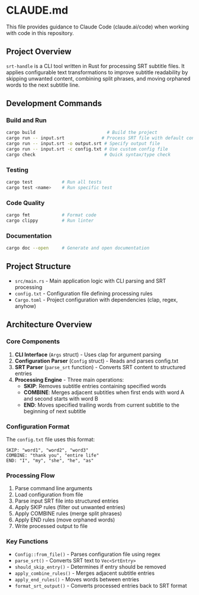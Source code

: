 # CLAUDE.md

This file provides guidance to Claude Code (claude.ai/code) when working with code in this repository.

## Project Overview

`srt-handle` is a CLI tool written in Rust for processing SRT subtitle files. It applies configurable text transformations to improve subtitle readability by skipping unwanted content, combining split phrases, and moving orphaned words to the next subtitle line.

## Development Commands

### Build and Run
```bash
cargo build                           # Build the project
cargo run -- input.srt              # Process SRT file with default config
cargo run -- input.srt -o output.srt # Specify output file
cargo run -- input.srt -c config.txt # Use custom config file
cargo check                          # Quick syntax/type check
```

### Testing
```bash
cargo test           # Run all tests
cargo test <name>    # Run specific test
```

### Code Quality
```bash
cargo fmt            # Format code
cargo clippy         # Run linter
```

### Documentation
```bash
cargo doc --open     # Generate and open documentation
```

## Project Structure

- `src/main.rs` - Main application logic with CLI parsing and SRT processing
- `config.txt` - Configuration file defining processing rules
- `Cargo.toml` - Project configuration with dependencies (clap, regex, anyhow)

## Architecture Overview

### Core Components

1. **CLI Interface** (`Args` struct) - Uses clap for argument parsing
2. **Configuration Parser** (`Config` struct) - Reads and parses config.txt
3. **SRT Parser** (`parse_srt` function) - Converts SRT content to structured entries
4. **Processing Engine** - Three main operations:
   - **SKIP**: Removes subtitle entries containing specified words
   - **COMBINE**: Merges adjacent subtitles when first ends with word A and second starts with word B
   - **END**: Moves specified trailing words from current subtitle to the beginning of next subtitle

### Configuration Format

The `config.txt` file uses this format:
```
SKIP: "word1", "word2", "word3"
COMBINE: "thank you", "entire life"
END: "I", "my", "she", "he", "as"
```

### Processing Flow

1. Parse command line arguments
2. Load configuration from file
3. Parse input SRT file into structured entries
4. Apply SKIP rules (filter out unwanted entries)
5. Apply COMBINE rules (merge split phrases)
6. Apply END rules (move orphaned words)
7. Write processed output to file

### Key Functions

- `Config::from_file()` - Parses configuration file using regex
- `parse_srt()` - Converts SRT text to `Vec<SrtEntry>`
- `should_skip_entry()` - Determines if entry should be removed
- `apply_combine_rules()` - Merges adjacent subtitle entries
- `apply_end_rules()` - Moves words between entries
- `format_srt_output()` - Converts processed entries back to SRT format